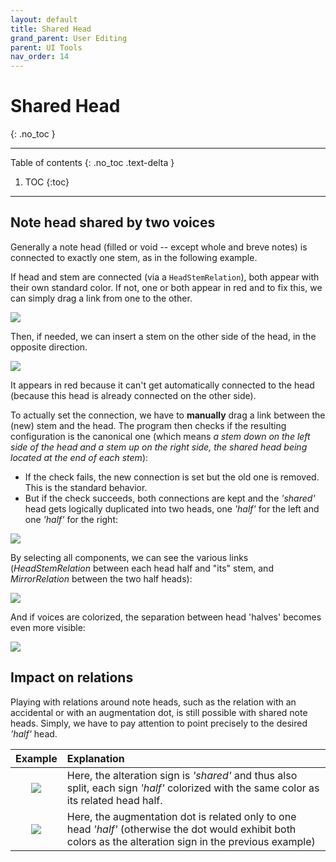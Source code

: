 ```yaml
---
layout: default
title: Shared Head
grand_parent: User Editing
parent: UI Tools
nav_order: 14
---
```

# Shared Head
{: .no_toc }

---
Table of contents
{: .no_toc .text-delta }

1. TOC
{:toc}
---

## Note head shared by two voices

Generally a note head (filled or void -- except whole and breve notes) is connected to exactly one stem, as in the following example.

If head and stem are connected (via a `HeadStemRelation`), both appear with their own standard color.
If not, one or both appear in red and to fix this, we can simply drag a link from one to the other.

![](../assets/images/shared_head_1.png)

Then, if needed, we can insert a stem on the other side of the head, in the opposite direction.

![](../assets/images/shared_head_2.png)

It appears in red because it can't get automatically connected to the head
(because this head is already connected on the other side).

To actually set the  connection, we have to **manually** drag a link between the (new) stem and the
head.
The program then checks if the resulting configuration is the canonical one
(which means _a stem down on the left side of the head and a stem up on the right side,
the shared head being located at the end of each stem_):

* If the check fails, the new connection is set but the old one is removed.
This is the standard behavior.
* But if the check succeeds, both connections are kept and the _'shared'_ head gets logically
duplicated into two heads, one _'half'_ for the left and one _'half'_ for the right:

![](../assets/images/shared_head_3.png)

By selecting all components, we can see the various links
(_HeadStemRelation_ between each head half and "its" stem, and _MirrorRelation_ between the two
half heads):

![](../assets/images/shared_head_4.png)

And if voices are colorized, the separation between head 'halves' becomes even more visible:

![](../assets/images/shared_head_5.png)

## Impact on relations

Playing with relations around note heads, such as the relation with an accidental or with an
augmentation dot, is still possible with shared note heads.
Simply, we have to pay attention to point precisely to the desired _'half'_ head.

| Example | Explanation |
| :---:   | :---        |
| ![](../assets/images/shared_alter.png) | Here, the alteration sign is _'shared'_ and thus also split, each sign _'half'_ colorized with the same color as its related head half.| 
| ![](../assets/images/non_shared_dot.png) | Here, the augmentation dot is related only to one head _'half'_ (otherwise the dot would exhibit both colors as the alteration sign in the previous example) |
